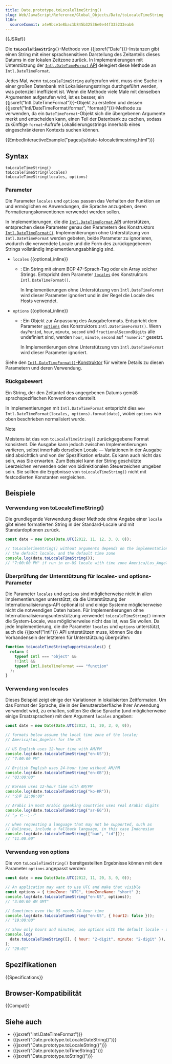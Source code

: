 ```yaml
---
title: Date.prototype.toLocaleTimeString()
slug: Web/JavaScript/Reference/Global_Objects/Date/toLocaleTimeString
l10n:
  sourceCommit: a4e9bce1e8bac1b845b32536e0e44f335233eab6
---
```


{{JSRef}}

Die **`toLocaleTimeString()`**-Methode von {{jsxref("Date")}}-Instanzen gibt einen String mit einer sprachsensitiven Darstellung des Zeitanteils dieses Datums in der lokalen Zeitzone zurück. In Implementierungen mit Unterstützung der [`Intl.DateTimeFormat` API](/de/docs/Web/JavaScript/Reference/Global_Objects/Intl/DateTimeFormat) delegiert diese Methode an `Intl.DateTimeFormat`.

Jedes Mal, wenn `toLocaleTimeString` aufgerufen wird, muss eine Suche in einer großen Datenbank mit Lokalisierungsstrings durchgeführt werden, was potenziell ineffizient ist. Wenn die Methode viele Male mit denselben Argumenten aufgerufen wird, ist es besser, ein {{jsxref("Intl.DateTimeFormat")}}-Objekt zu erstellen und dessen {{jsxref("Intl/DateTimeFormat/format", "format()")}}-Methode zu verwenden, da ein `DateTimeFormat`-Objekt sich die übergebenen Argumente merkt und entscheiden kann, einen Teil der Datenbank zu cachen, sodass zukünftige `format`-Aufrufe Lokalisierungsstrings innerhalb eines eingeschränkteren Kontexts suchen können.

{{EmbedInteractiveExample("pages/js/date-tolocaletimestring.html")}}

## Syntax

```js-nolint
toLocaleTimeString()
toLocaleTimeString(locales)
toLocaleTimeString(locales, options)
```

### Parameter

Die Parameter `locales` und `options` passen das Verhalten der Funktion an und ermöglichen es Anwendungen, die Sprache anzugeben, deren Formatierungskonventionen verwendet werden sollen.

In Implementierungen, die die [`Intl.DateTimeFormat` API](/de/docs/Web/JavaScript/Reference/Global_Objects/Intl/DateTimeFormat) unterstützen, entsprechen diese Parameter genau den Parametern des Konstruktors [`Intl.DateTimeFormat()`](/de/docs/Web/JavaScript/Reference/Global_Objects/Intl/DateTimeFormat/DateTimeFormat). Implementierungen ohne Unterstützung von `Intl.DateTimeFormat` werden gebeten, beide Parameter zu ignorieren, wodurch die verwendete Locale und die Form des zurückgegebenen Strings vollständig implementierungsabhängig sind.

- `locales` {{optional_inline}}

  - : Ein String mit einem BCP 47-Sprach-Tag oder ein Array solcher Strings. Entspricht dem Parameter [`locales`](/de/docs/Web/JavaScript/Reference/Global_Objects/Intl/DateTimeFormat/DateTimeFormat#locales) des Konstruktors `Intl.DateTimeFormat()`.

    In Implementierungen ohne Unterstützung von `Intl.DateTimeFormat` wird dieser Parameter ignoriert und in der Regel die Locale des Hosts verwendet.

- `options` {{optional_inline}}

  - : Ein Objekt zur Anpassung des Ausgabeformats. Entspricht dem Parameter [`options`](/de/docs/Web/JavaScript/Reference/Global_Objects/Intl/DateTimeFormat/DateTimeFormat#options) des Konstruktors `Intl.DateTimeFormat()`. Wenn `dayPeriod`, `hour`, `minute`, `second` und `fractionalSecondDigits` alle undefiniert sind, werden `hour`, `minute`, `second` auf `"numeric"` gesetzt.

    In Implementierungen ohne Unterstützung von `Intl.DateTimeFormat` wird dieser Parameter ignoriert.

Siehe den [`Intl.DateTimeFormat()`-Konstruktor](/de/docs/Web/JavaScript/Reference/Global_Objects/Intl/DateTimeFormat/DateTimeFormat) für weitere Details zu diesen Parametern und deren Verwendung.

### Rückgabewert

Ein String, der den Zeitanteil des angegebenen Datums gemäß sprachspezifischen Konventionen darstellt.

In Implementierungen mit `Intl.DateTimeFormat` entspricht dies `new Intl.DateTimeFormat(locales, options).format(date)`, wobei `options` wie oben beschrieben normalisiert wurde.

> [!NOTE]
> Meistens ist das von `toLocaleTimeString()` zurückgegebene Format konsistent. Die Ausgabe kann jedoch zwischen Implementierungen variieren, selbst innerhalb derselben Locale — Variationen in der Ausgabe sind absichtlich und von der Spezifikation erlaubt. Es kann auch nicht das sein, was Sie erwarten. Zum Beispiel kann der String geschützte Leerzeichen verwenden oder von bidirektionalen Steuerzeichen umgeben sein. Sie sollten die Ergebnisse von `toLocaleTimeString()` nicht mit festcodierten Konstanten vergleichen.

## Beispiele

### Verwendung von toLocaleTimeString()

Die grundlegende Verwendung dieser Methode ohne Angabe einer `locale` gibt einen formatierten String in der Standard-Locale und mit Standardoptionen zurück.

```js
const date = new Date(Date.UTC(2012, 11, 12, 3, 0, 0));

// toLocaleTimeString() without arguments depends on the implementation,
// the default locale, and the default time zone
console.log(date.toLocaleTimeString());
// "7:00:00 PM" if run in en-US locale with time zone America/Los_Angeles
```

### Überprüfung der Unterstützung für locales- und options-Parameter

Die Parameter `locales` und `options` sind möglicherweise nicht in allen Implementierungen unterstützt, da die Unterstützung der Internationalisierungs-API optional ist und einige Systeme möglicherweise nicht die notwendigen Daten haben. Für Implementierungen ohne Internationalisierungsunterstützung verwendet `toLocaleTimeString()` immer die System-Locale, was möglicherweise nicht das ist, was Sie wollen. Da jede Implementierung, die die Parameter `locales` und `options` unterstützt, auch die {{jsxref("Intl")}} API unterstützen muss, können Sie das Vorhandensein der letzteren für Unterstützung überprüfen:

```js
function toLocaleTimeStringSupportsLocales() {
  return (
    typeof Intl === "object" &&
    !!Intl &&
    typeof Intl.DateTimeFormat === "function"
  );
}
```

### Verwendung von locales

Dieses Beispiel zeigt einige der Variationen in lokalisierten Zeitformaten. Um das Format der Sprache, die in der Benutzeroberfläche Ihrer Anwendung verwendet wird, zu erhalten, sollten Sie diese Sprache (und möglicherweise einige Ersatzsprachen) mit dem Argument `locales` angeben:

```js
const date = new Date(Date.UTC(2012, 11, 20, 3, 0, 0));

// formats below assume the local time zone of the locale;
// America/Los_Angeles for the US

// US English uses 12-hour time with AM/PM
console.log(date.toLocaleTimeString("en-US"));
// "7:00:00 PM"

// British English uses 24-hour time without AM/PM
console.log(date.toLocaleTimeString("en-GB"));
// "03:00:00"

// Korean uses 12-hour time with AM/PM
console.log(date.toLocaleTimeString("ko-KR"));
// "오후 12:00:00"

// Arabic in most Arabic speaking countries uses real Arabic digits
console.log(date.toLocaleTimeString("ar-EG"));
// "٧:٠٠:٠٠ م"

// when requesting a language that may not be supported, such as
// Balinese, include a fallback language, in this case Indonesian
console.log(date.toLocaleTimeString(["ban", "id"]));
// "11.00.00"
```

### Verwendung von options

Die von `toLocaleTimeString()` bereitgestellten Ergebnisse können mit dem Parameter `options` angepasst werden:

```js
const date = new Date(Date.UTC(2012, 11, 20, 3, 0, 0));

// An application may want to use UTC and make that visible
const options = { timeZone: "UTC", timeZoneName: "short" };
console.log(date.toLocaleTimeString("en-US", options));
// "3:00:00 AM GMT"

// Sometimes even the US needs 24-hour time
console.log(date.toLocaleTimeString("en-US", { hour12: false }));
// "19:00:00"

// Show only hours and minutes, use options with the default locale - use an empty array
console.log(
  date.toLocaleTimeString([], { hour: "2-digit", minute: "2-digit" }),
);
// "20:01"
```

## Spezifikationen

{{Specifications}}

## Browser-Kompatibilität

{{Compat}}

## Siehe auch

- {{jsxref("Intl.DateTimeFormat")}}
- {{jsxref("Date.prototype.toLocaleDateString()")}}
- {{jsxref("Date.prototype.toLocaleString()")}}
- {{jsxref("Date.prototype.toTimeString()")}}
- {{jsxref("Date.prototype.toString()")}}
